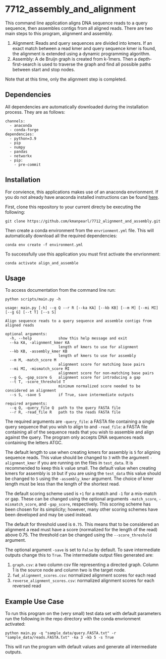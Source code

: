 # 7712_assembly_and_alignment

This command line application aligns DNA sequence reads to a query sequence, then assembles contigs from all aligned reads. 
There are two main steps to this program, alignment and assembly. 

1. Alignment: Reads and query sequences are divided into kmers. 
If an exact match between a read kmer and query sequence kmer is found, 
the alignment is extended using a dynamic programming algorithm. 
2. Assembly: A de Bruijn graph is created from k-1mers.
Then a depth-first-search is used to traverse the graph and find all possible paths between start and stop nodes. 

Note that at this time, only the alignment step is completed. 

## Dependencies 

All dependencies are automatically downloaded during the installation process. They are as follows:
```
channels:
  - anaconda
  - conda-forge
dependencies:
  - python=3.9 
  - pip
  - numpy
  - pandas
  - networkx
  - pip:
    - pre-commit
```

## Installation 

For convience, this applications makes use of an anaconda envrionment. 
If you do not already have anaconda installed instructions can be found [here](https://docs.anaconda.com/anaconda/install/). 

First, clone this repository to your current directy be executing the following:

`git clone https://github.com/kmanpearl/7712_alignment_and_assembly.git`


Then create a conda environment from the `envrionment.yml` file. 
This will automatically download all the required dependencies: 

`conda env create -f environment.yml`

To successfully use this application you must first activate the envrionment:

`conda activate align_and_assemble`

## Usage 

To access documentation from the command line run:

`python scripts/main.py -h`

```
usage: main.py [-h] --q Q --r R [--ka KA] [--kb KB] [--m M] [--mi MI] [--g G] [--t T] [--s S]

Align sequence reads to a query sequence and assemble contigs from aligned reads

optional arguments:
  -h, --help            show this help message and exit
  --ka KA, -alignment_kmer KA
                        length of kmers to use for alignment
  --kb KB, -assembly_kmer KB
                        length of kmers to use for assembly
  --m M, -match_score M
                        alignment score for matching base pairs
  --mi MI, -mismatch_score MI
                        alignment score for non-matching base pairs
  --g G, -gap_score G   alignment score for introducing a gap
  --t T, -score_threshold T
                        minimum normalized score needed to be considered an alignment
  --s S, -save S        if True, save intermediate outputs

required arguments:
  --q Q, -query_file Q  path to the query FASTA file
  --r R, -read_file R   path to the reads FASTA file
```

The required arguments are `-query_file`: a FASTA file containing a single query sequence that you wish to align to and `-read_file`: a FASTA file containing all of the sequence reads that you wish to assemble and align against the query. 
The program only accepts DNA sequences reads containing the letters ATGC. 

The default length to use when creating kmers for assembly is `5` for aligning sequence reads. 
This value should be changed to `3` with the argument `-alignment_kmer` if you are running on the files in `test_data`. 
It is recommended to keep this k value small. 
The default value when creating kmers for assembly is `10` but if you are using the `test_data` this value should be changed to `5` using the `-assembly_kmer` argument. 
The choice of kmer length must be less than the length of the shortest read. 

The default scoring scheme used is `+1` for a match and `-1` for a mis-match or gap. 
These can be changed using the optional arguments `-match_score`, `-mismatch_score`, and `-gap_score`, respectively. 
This scoring scheme has been chosen for its simplicity; 
however, many other scoring schemes have been developed and may be used instead. 

The default for threshold used is `0.75`. 
This means that to be considered an alignment a read must have a score (normalized for the length of the read) above 0.75. 
The threshold can be changed using the  `--score_threshold` argument.

The optional argument `-save` is set to `False` by default. 
To save intermediate outputs change this to `True`.
The intermediate output files generated are:


1. `graph.csv`: a two column csv file representing a directed graph.
Column 1 is the source node and column two is the target node. 
1. `fwd_alignment_scores.csv`: normalized alignment scores for each read 
2. `reverse_alignment_scores.csv`: normalized alignment scores for each reversed read 


## Example Use Case 

To run this program on the (very small) test data set with default parameters run the following in the repo directory with the conda envrionment activated:

`python main.py -q "sample_data/query.FASTA.txt" -r "sample_data/reads.FASTA.txt" -ka 3 -kb 5 -s True`

This will run the program with default values and generate all intermediate outputs. 
